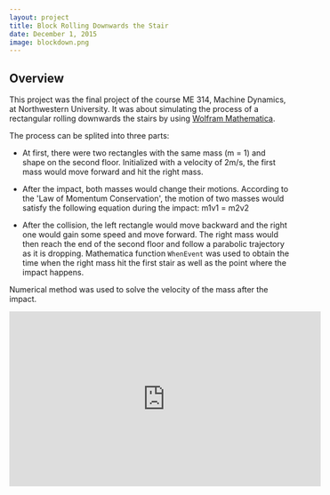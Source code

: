 ```yaml
---
layout: project
title: Block Rolling Downwards the Stair
date: December 1, 2015
image: blockdown.png
---
```


## Overview

This project was the final project of the course ME 314, Machine Dynamics, at Northwestern University. It was about simulating the process of a rectangular rolling downwards the stairs by using [Wolfram Mathematica](https://www.wolfram.com/mathematica/).

The process can be splited into three parts:  

* At first, there were two rectangles with the same mass (m = 1) and shape on the second floor. Initialized with a velocity of 2m/s, the first mass would move forward and hit the right mass. 

* After the impact, both masses would change their motions. According to
the 'Law of Momentum Conservation', the motion of two masses would satisfy
the following equation during the impact: m1v1 = m2v2

* After the collision, the left rectangle would move backward and the right one
would gain some speed and move forward. The right mass would then reach the
end of the second floor and follow a parabolic trajectory as it is dropping.
Mathematica function `WhenEvent` was used to obtain the time when the right mass hit the first stair as well as the point where the impact happens. 

Numerical method was used to solve the velocity of the mass after the impact.

<p align="center">
<iframe width="560" height="315" src="https://www.youtube.com/embed/ly_A5m0RMMk" frameborder="0" allowfullscreen></iframe>
